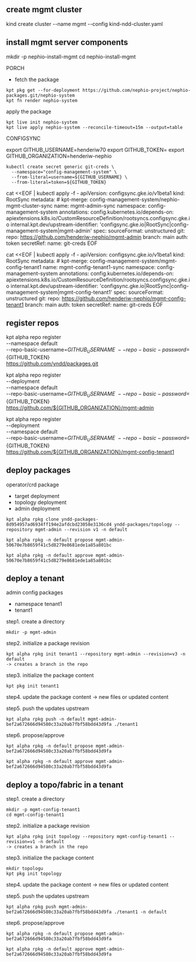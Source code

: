 ## create mgmt cluster

kind create cluster --name mgmt --config kind-ndd-cluster.yaml

## install mgmt server components

mkdir -p nephio-install-mgmt
cd nephio-install-mgmt


PORCH 
- fetch the package

```
kpt pkg get --for-deployment https://github.com/nephio-project/nephio-packages.git/nephio-system
kpt fn render nephio-system
```

apply the package

```
kpt live init nephio-system
kpt live apply nephio-system --reconcile-timeout=15m --output=table
```

CONFIGSYNC

export GITHUB_USERNAME=henderiw70
export GITHUB_TOKEN=
export GITHUB_ORGANIZATION=henderiw-nephio

```
kubectl create secret generic git-creds \
  --namespace="config-management-system" \
  --from-literal=username=${GITHUB_USERNAME} \
  --from-literal=token=${GITHUB_TOKEN}
```

cat <<EOF | kubectl apply -f -
  apiVersion: configsync.gke.io/v1beta1
  kind: RootSync
  metadata: # kpt-merge: config-management-system/nephio-mgmt-cluster-sync
    name: mgmt-admin-sync
    namespace: config-management-system
    annotations:
      config.kubernetes.io/depends-on: apiextensions.k8s.io/CustomResourceDefinition/rootsyncs.configsync.gke.io
      internal.kpt.dev/upstream-identifier: 'configsync.gke.io|RootSync|config-management-system|mgmt-admin'
  spec:
    sourceFormat: unstructured
    git:
      repo: https://github.com/henderiw-nephio/mgmt-admin
      branch: main
      auth: token
      secretRef:
        name: git-creds
EOF

cat <<EOF | kubectl apply -f -
  apiVersion: configsync.gke.io/v1beta1
  kind: RootSync
  metadata: # kpt-merge: config-management-system/mgmt-config-tenant1
    name: mgmt-config-tenant1-sync
    namespace: config-management-system
    annotations:
      config.kubernetes.io/depends-on: apiextensions.k8s.io/CustomResourceDefinition/rootsyncs.configsync.gke.io
      internal.kpt.dev/upstream-identifier: 'configsync.gke.io|RootSync|config-management-system|mgmt-config-tenant1'
  spec:
    sourceFormat: unstructured
    git:
      repo: https://github.com/henderiw-nephio/mgmt-config-tenant1
      branch: main
      auth: token
      secretRef:
        name: git-creds
EOF

## register repos

kpt alpha repo register \
  --namespace default \
  --repo-basic-username=${GITHUB_USERNAME} \
  --repo-basic-password=${GITHUB_TOKEN} \
  https://github.com/yndd/packages.git

kpt alpha repo register \
  --deployment \
  --namespace default \
  --repo-basic-username=${GITHUB_USERNAME} \
  --repo-basic-password=${GITHUB_TOKEN} \
https://github.com/${GITHUB_ORGANIZATION}/mgmt-admin

kpt alpha repo register \
  --deployment \
  --namespace default \
  --repo-basic-username=${GITHUB_USERNAME} \
  --repo-basic-password=${GITHUB_TOKEN} \
https://github.com/${GITHUB_ORGANIZATION}/mgmt-config-tenant1

## deploy packages

operator/crd package
- target deployment
- topology deployment
- admin deployment


```
kpt alpha rpkg clone yndd-packages-8d954957ad6934ff194e2afdcbd23058e3136cd4 yndd-packages/topology --repository mgmt-admin --revision v1 -n default

kpt alpha rpkg -n default propose mgmt-admin-50670e7b8659f41c5d8279e8681ede1a85a801bc

kpt alpha rpkg -n default approve mgmt-admin-50670e7b8659f41c5d8279e8681ede1a85a801bc
```

## deploy a tenant

admin config packages
- namespace tenant1
- tenant1

step1. create a directory

```
mkdir -p mgmt-admin
```

step2. initialize a package revision

```
kpt alpha rpkg init tenant1 --repository mgmt-admin --revision=v3 -n default
-> creates a branch in the repo
```
step3. initialize the package content

```
kpt pkg init tenant1
```

step4. update the package content -> new files or updated content

step5. push the updates upstream

```
kpt alpha rpkg push -n default mgmt-admin-bef2a672666d94580c33a20ab7fbf58bdd43d9fa ./tenant1 
```

step6. propose/approve

```
kpt alpha rpkg -n default propose mgmt-admin-bef2a672666d94580c33a20ab7fbf58bdd43d9fa

kpt alpha rpkg -n default approve mgmt-admin-bef2a672666d94580c33a20ab7fbf58bdd43d9fa
```

## deploy a topo/fabric in a tenant

step1. create a directory

```
mkdir -p mgmt-config-tenant1
cd mgmt-config-tenant1
```

step2. initialize a package revision

```
kpt alpha rpkg init topology --repository mgmt-config-tenant1 --revision=v1 -n default
-> creates a branch in the repo
```
step3. initialize the package content

```
mkdir topologu
kpt pkg init topology
```

step4. update the package content -> new files or updated content

step5. push the updates upstream

```
kpt alpha rpkg push mgmt-admin-bef2a672666d94580c33a20ab7fbf58bdd43d9fa ./tenant1 -n default
```

step6. propose/approve

```
kpt alpha rpkg -n default propose mgmt-admin-bef2a672666d94580c33a20ab7fbf58bdd43d9fa

kpt alpha rpkg -n default approve mgmt-admin-bef2a672666d94580c33a20ab7fbf58bdd43d9fa
```